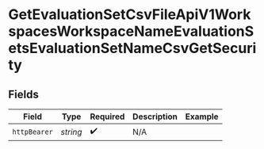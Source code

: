 # GetEvaluationSetCsvFileApiV1WorkspacesWorkspaceNameEvaluationSetsEvaluationSetNameCsvGetSecurity


## Fields

| Field              | Type               | Required           | Description        | Example            |
| ------------------ | ------------------ | ------------------ | ------------------ | ------------------ |
| `httpBearer`       | *string*           | :heavy_check_mark: | N/A                |                    |